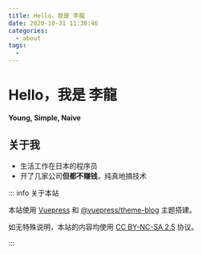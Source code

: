 ```yaml
---
title: Hello，我是 李龍
date: 2020-10-31 11:38:46
categories: 
  - about
tags: 
  - 
---
```


# Hello，我是 李龍

**Young, Simple, Naive**

## 关于我

- 生活工作在日本的程序员
- 开了几家公司**但都不赚钱**，纯真地搞技术

::: info 关于本站

本站使用 [Vuepress](https://github.com/vuejs/vuepress) 和 [@vuepress/theme-blog](https://github.com/vuepressjs/vuepress-theme-blog/) 主题搭建。

如无特殊说明，本站的内容均使用 [CC BY-NC-SA 2.5](https://creativecommons.org/licenses/by-nc-sa/2.5/cn/) 协议。

:::

<Vssue :title="$title" />